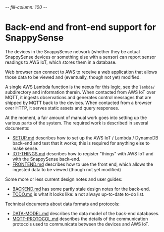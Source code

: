 -*- fill-column: 100 -*-

# Back-end and front-end support for SnappySense

The devices in the SnappySense network (whether they be actual SnappySense devices or something else
with a sensor) can report sensor readings to AWS IoT, which stores them in a database.

Web browser can connect to AWS to receive a web application that allows those data to be viewed and
(eventually, though not yet) modified.

A single AWS Lambda function is the nexus for this logic, see the `lambda/` subdirectory and
information therein.  When contacted from AWS IoT over MQTT, it ingests observations and generates
control messages that are shipped by MQTT back to the devices.  When contacted from a browser over
HTTP, it serves static assets and query responses.

At the moment, a fair amount of manual work goes into setting up the various parts of the system.  The
required work is described in several documents:

* [SETUP.md](SETUP.md) describes how to set up the AWS IoT / Lambda / DynamoDB back-end and test that 
  it works; this is required for anything else to make sense.
* [IOT-THINGS.md](IOT-THINGS.md) describes how to register "things" with AWS IoT and with the
  SnappySense back-end.
* [FRONTEND.md](FRONTEND.md) describes how to use the front end, which allows the ingested data
  to be viewed (though not yet modified)

Some more or less current design notes and user guides:

* [BACKEND.md](BACKEND.md) has some partly stale design notes for the back-end.
* [TODO.md](TODO.md) is what it looks like: a not always up-to-date to-do list.

Technical documents about data formats and protocols:

* [DATA-MODEL.md](DATA-MODEL.md) describes the data model of the back-end databases.
* [MQTT-PROTOCOL.md](MQTT-PROTOCOL.md) describes the details of the communication protocols used to 
  communicate between the devices and AWS IoT.

